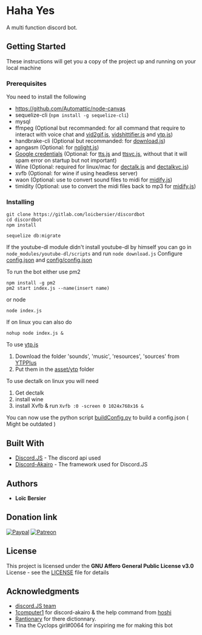 # Haha Yes

A multi function discord bot.

## Getting Started

These instructions will get you a copy of the project up and running on your local machine

### Prerequisites

You need to install the following


* https://github.com/Automattic/node-canvas
* sequelize-cli (``npm install -g sequelize-cli``)
* mysql
* ffmpeg (Optional but recommanded: for all command that require to interact with voice chat and [vid2gif.js](commands/utility/vid2gif.js), [vidshittifier.js](commands/fun/vidshittifier.js) and [ytp.js](commands/fun/ytp.js))
* handbrake-cli (Optional but recommanded: for [download.js](commands/utility/download.js))
* apngasm (Optional: for [nolight.js](commands/images/nolight.js))
* [Google credentials](https://cloud.google.com/docs/authentication/getting-started) (Optional: for [tts.js](commands/fun/tts/tts.js) and [ttsvc.js](commands/fun/tts/ttsvc.js), without that it will spam error on startup but not important)
* Wine (Optional: required for linux/mac for [dectalk.js](commands/fun/tts/dectalk.js) and [dectalkvc.js](commands/fun/tts/dectalkvc.js))
* xvfb (Optional: for wine if using headless server)
* waon (Optional: use to convert sound files to midi for [midify.js](commands/fun/midify.js))
* timidity (Optional: use to convert the midi files back to mp3 for [midify.js](commands/fun/midify.js))

### Installing
```
git clone https://gitlab.com/loicbersier/discordbot
cd discordbot
npm install

sequelize db:migrate
```

If the youtube-dl module didn't install youtube-dl by himself you can go in ``node_modules/youtube-dl/scripts`` and run ``node download.js``
Configure [config.json](config-exemple.jsonc) and [config/config.json](config/config-example.json )

To run the bot either use pm2
```
npm install -g pm2
pm2 start index.js --name(insert name)
```
or node
```
node index.js
```
If on linux you can also do
```
nohup node index.js &
```

To use [ytp.js](commands/fun/ytp.js)
1. Download the folder 'sounds', 'music', 'resources', 'sources' from [YTPPlus](https://github.com/philosophofee/YTPPlus)
2. Put them in the [asset/ytp](asset/ytp) folder

To use dectalk on linux you will need
1. Get dectalk 
2. install wine
3. install Xvfb & run `Xvfb :0 -screen 0 1024x768x16 &`

You can now use the python script [buildConfig.py](buildConfig.py) to build a config.json ( Might be outdated )

## Built With

* [Discord.JS](https://github.com/discordjs/discord.js) - The discord api used
* [Discord-Akairo](https://github.com/1Computer1/discord-akairo) - The framework used for Discord.JS

## Authors

* **Loïc Bersier**

## Donation link

[![Paypal](https://www.paypalobjects.com/en_US/CH/i/btn/btn_donateCC_LG.gif)](https://www.paypal.com/paypalme2/supositware/)
[![Patreon](https://c5.patreon.com/external/logo/become_a_patron_button.png)](https://www.patreon.com/bePatron?u=15330358)

## License

This project is licensed under the **GNU Affero General Public License v3.0** License - see the [LICENSE](LICENSE) file for details

## Acknowledgments

* [discord.JS team](https://github.com/discordjs/discord.js)
* [1computer1](https://github.com/1Computer1/) for discord-akairo & the help command from [hoshi](https://github.com/1Computer1/hoshi)
* [Rantionary](https://github.com/RantLang/Rantionary) for there dictionnary.
* Tina the Cyclops girl#0064 for inspiring me for making this bot
